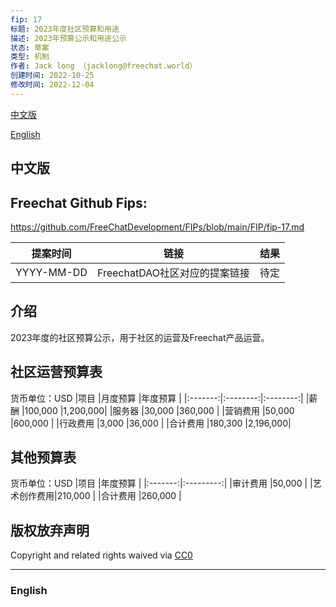 ```yaml
---
fip: 17
标题: 2023年度社区预算和用途
描述: 2023年预算公示和用途公示
状态: 草案
类型: 机制
作者: Jack long （jacklong@freechat.world）
创建时间: 2022-10-25
修改时间: 2022-12-04
---
```


[中文版](#1)

[English](#2)

<h2 id="1">中文版</h2>

## Freechat Github Fips: 

https://github.com/FreeChatDevelopment/FIPs/blob/main/FIP/fip-17.md

  | 提案时间 | 链接 | 结果 |
  |:-:|:-:|:-:|
  |YYYY-MM-DD |FreechatDAO社区对应的提案链接|待定|


## 介绍
2023年度的社区预算公示，用于社区的运营及Freechat产品运营。

## 社区运营预算表
货币单位：USD
|项目      |月度预算   |年度预算    | 
|:-------:|:--------:|:--------:|
|薪酬      |100,000   |1,200,000|
|服务器     |30,000    |360,000 |
|营销费用   |50,000    |600,000 |
|行政费用   |3,000     |36,000  |
|合计费用   |180,300   |2,196,000|

## 其他预算表
货币单位：USD
|项目      |年度预算    | 
|:-------:|:---------:|
|审计费用   |50,000    |
|艺术创作费用|210,000   |
|合计费用   |260,000   |

## 版权放弃声明
Copyright and related rights waived via [CC0](https://github.com/ethereum/EIPs/blob/master/LICENSE.md)

-------------------------

<h3 id="2">English</h3>
